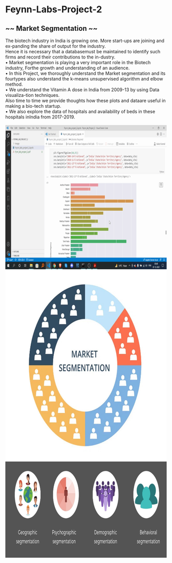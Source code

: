 # Feynn-Labs-Project-2
## ~~ Market Segmentation ~~
The biotech industry in India is growing one.  More start-ups are joining and ex-panding the share of output for the industry.          
Hence it is necessary that a databasemust be maintained to identify such firms and record their contributions to the in-dustry.         
• Market segmentation is playing a very important role in the Biotech industry, Forthe growth and understanding of an audience.                
• In  this  Project,  we  thoroughly  understand  the  Market  segmentation  and  its  fourtypes also understand the k-means unsupervised algorithm and elbow method.          
• We understand the Vitamin A dose in India from 2009-13 by using Data visualiza-tion techniques.           
Also time to time we provide thoughts how these plots and dataare useful in making a bio-tech startup.        
• We also explore the data of hospitals and availability of beds in these hospitals inIndia from 2017-2019.               
<br />
  <img align="left" alt="image" src="https://github.com/HotuRam/FeyNN-Labs-Project-2/blob/main/Hnet.com-image.gif" width="800" height="450" />
<br />
<br />
<br />
<br />
  <img align="left" alt="image" src="https://github.com/HotuRam/FeyNN-Labs-Project-2/blob/main/Image/Market%20segmenation.jpg" width="800" height="600" />
<br />
<br />
<br />
<br />
  <img align="left" alt="image" src="https://github.com/HotuRam/FeyNN-Labs-Project-2/blob/main/Image/type-segment.jpg" width="800" height="300" />
<br />
<br />
